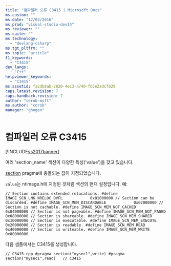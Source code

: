 ```yaml
---
title: "컴파일러 오류 C3415 | Microsoft Docs"
ms.custom: ""
ms.date: "12/03/2016"
ms.prod: "visual-studio-dev14"
ms.reviewer: ""
ms.suite: ""
ms.technology: 
  - "devlang-csharp"
ms.tgt_pltfrm: ""
ms.topic: "article"
f1_keywords: 
  - "C3415"
dev_langs: 
  - "C++"
helpviewer_keywords: 
  - "C3415"
ms.assetid: fa2db8ab-2820-4ec3-a740-fb5e2adcfb29
caps.latest.revision: 7
caps.handback.revision: 7
author: "corob-msft"
ms.author: "corob"
manager: "ghogen"
---
```

# 컴파일러 오류 C3415
[!INCLUDE[vs2017banner](../../assembler/inline/includes/vs2017banner.md)]

여러 'section\_name' 섹션이 다양한 특성\('value'\)을 갖고 있습니다.  
  
 [section](../../preprocessor/section.md) pragma에 충돌되는 값이 지정되었습니다.  
  
 `value`는 ntimage.h에 지정된 것처럼 섹션의 현재 설정입니다. 예:  
  
```  
// Section contains extended relocations. #define IMAGE_SCN_LNK_NRELOC_OVFL            0x01000000 // Section can be discarded. #define IMAGE_SCN_MEM_DISCARDABLE            0x02000000 // Section is not cachable. #define IMAGE_SCN_MEM_NOT_CACHED             0x04000000 // Section is not pageable. #define IMAGE_SCN_MEM_NOT_PAGED              0x08000000 // Section is shareable. #define IMAGE_SCN_MEM_SHARED                 0x10000000 // Section is executable. #define IMAGE_SCN_MEM_EXECUTE                0x20000000 // Section is readable. #define IMAGE_SCN_MEM_READ                   0x40000000 // Section is writeable. #define IMAGE_SCN_MEM_WRITE                  0x80000000    
```  
  
 다음 샘플에서는 C3415를 생성합니다.  
  
```  
// C3415.cpp #pragma section("mysec1",write) #pragma section("mysec1",read)   // C3415  
```